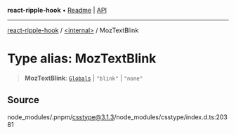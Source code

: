 **react-ripple-hook** • [Readme](../../README.md) \| [API](../../globals.md)

---

[react-ripple-hook](../../README.md) / [\<internal\>](../README.md) / MozTextBlink

# Type alias: MozTextBlink

> **MozTextBlink**: [`Globals`](Globals.md) \| `"blink"` \| `"none"`

## Source

node_modules/.pnpm/csstype@3.1.3/node_modules/csstype/index.d.ts:20381
